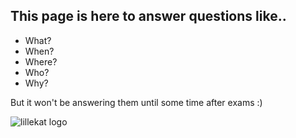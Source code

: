 ## This page is here to answer questions like..

- What?
- When?
- Where?
- Who?
- Why?

But it won't be answering them until some time after exams :)

![lillekat logo](images/lillekatmanglerbord.png)
